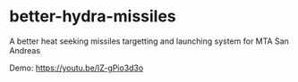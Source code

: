 # better-hydra-missiles
A better heat seeking missiles targetting and launching system for MTA San Andreas

Demo:
https://youtu.be/IZ-gPio3d3o
